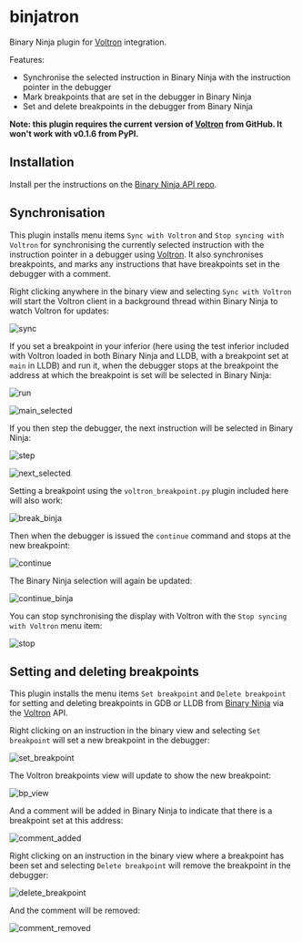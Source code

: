 # binjatron

Binary Ninja plugin for [Voltron](https://github.com/snare/voltron) integration.

Features:

- Synchronise the selected instruction in Binary Ninja with the instruction pointer in the debugger
- Mark breakpoints that are set in the debugger in Binary Ninja 
- Set and delete breakpoints in the debugger from Binary Ninja

**Note: this plugin requires the current version of [Voltron](https://github.com/snare/voltron) from GitHub. It won't work with v0.1.6 from PyPI.**

## Installation

Install per the instructions on the [Binary Ninja API repo](https://github.com/Vector35/binaryninja-api/tree/master/python/examples).

## Synchronisation

This plugin installs menu items `Sync with Voltron` and `Stop syncing with Voltron` for synchronising the currently selected instruction with the instruction pointer in a debugger using [Voltron](https://github.com/snare/voltron). It also synchronises breakpoints, and marks any instructions that have breakpoints set in the debugger with a comment.

Right clicking anywhere in the binary view and selecting `Sync with Voltron` will start the Voltron client in a background thread within Binary Ninja to watch Voltron for updates:

![sync](http://i.imgur.com/DjGcgqz.png)

If you set a breakpoint in your inferior (here using the test inferior included with Voltron loaded in both Binary Ninja and LLDB, with a breakpoint set at `main` in LLDB) and run it, when the debugger stops at the breakpoint the address at which the breakpoint is set will be selected in Binary Ninja:

![run](http://i.imgur.com/Bhx4Evx.png)

![main_selected](http://i.imgur.com/JZpUNK6.png)

If you then step the debugger, the next instruction will be selected in Binary Ninja:

![step](http://i.imgur.com/Py1Smmn.png)

![next_selected](http://i.imgur.com/j8kY6i0.png)

Setting a breakpoint using the `voltron_breakpoint.py` plugin included here will also work:

![break_binja](http://i.imgur.com/QDWIzOY.png)

Then when the debugger is issued the `continue` command and stops at the new breakpoint:

![continue](http://i.imgur.com/epX9pxD.png)

The Binary Ninja selection will again be updated:

![continue_binja](http://i.imgur.com/R7jegjW.png)

You can stop synchronising the display with Voltron with the `Stop syncing with Voltron` menu item:

![stop](http://i.imgur.com/waPoB1J.png)


## Setting and deleting breakpoints

This plugin installs the menu items `Set breakpoint` and `Delete breakpoint` for setting and deleting breakpoints in GDB or LLDB from [Binary Ninja](http://binary.ninja) via the [Voltron](https://github.com/snare/voltron) API.

Right clicking on an instruction in the binary view and selecting `Set breakpoint` will set a new breakpoint in the debugger:

![set_breakpoint](http://i.imgur.com/HzxStvG.png)

The Voltron breakpoints view will update to show the new breakpoint:

![bp_view](http://i.imgur.com/ITHf4zU.png)

And a comment will be added in Binary Ninja to indicate that there is a breakpoint set at this address:

![comment_added](http://i.imgur.com/ASI5gt5.png)

Right clicking on an instruction in the binary view where a breakpoint has been set and selecting `Delete breakpoint` will remove the breakpoint in the debugger:

![delete_breakpoint](http://i.imgur.com/Znqx2Lx.png)

And the comment will be removed:

![comment_removed](http://i.imgur.com/omXqgd9.png)

